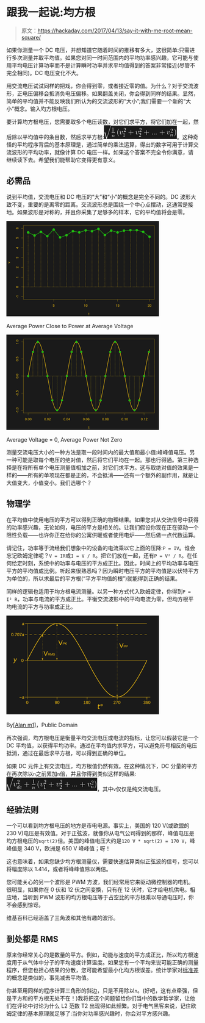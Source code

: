 # 跟我一起说:均方根

> 原文：<https://hackaday.com/2017/04/13/say-it-with-me-root-mean-square/>

如果你测量一个 DC 电压，并想知道它随着时间的推移有多大，这很简单:只需进行多次测量并取平均值。如果您对同一时间范围内的平均功率感兴趣，它可能与使用平均电压计算功率而不是计算瞬时功率并求平均值得到的答案非常接近(尽管不完全相同)。DC 电压变化不大。

用交流电压试试同样的把戏，你会得到零，或者接近零的值。为什么？对于交流波形，正电压偏移会抵消负电压偏移。如果翻盖关闭，你会得到同样的结果。显然，简单的平均值并不能反映我们所认为的交流波形的“大小”;我们需要一个新的“大小”概念。输入均方根电压。

要计算均方根电压，您需要取多个电压读数，对它们求平方，将它们加在一起，然后除以平均值中的条目数，然后求平方根:![\sqrt{\frac{1}{n} \left(v_1^2 + v_2^2 +...+ v_n^2\right)} ](img/96dc0eda8c3f16e51267122e4c8b0836.png)。这种奇怪的平均程序背后的基本原理是，通过简单的乘法运算，得出的数字可用于计算交流波形的平均功率，就像计算 DC 电压一样。如果这个答案不完全令你满意，请继续读下去。希望我们能帮助它变得更有意义。

## 必需品

说到平均值，交流电压和 DC 电压的“大”和“小”的概念是完全不同的。DC 波形大致不变，重要的是离零的距离。交流波形总是围绕一个中心点摆动，这通常是接地。如果波形是对称的，并且你采集了足够多的样本，它的平均值将会是零。

[![](img/4b741c42ffaa7f2f812997e73dc6a88c.png)](https://hackaday.com/dc-2/)

Average Power Close to Power at Average Voltage

[![](img/be5e623d334235c62c098e96f2dc42ca.png)](https://hackaday.com/rms/)

Average Voltage = 0, Average Power Not Zero

测量交流电压大小的一种方法是取一段时间内的最大值和最小值:峰峰值电压。另一种可能是取每个电压的绝对值，然后将它们平均在一起。那也行得通。第三种选择是在将所有单个电压测量值相加之前，对它们求平方。这与取绝对值的效果是一样的——所有的单项现在都是正的，不会抵消——还有一个额外的副作用，就是让大值变大，小值变小。我们选哪个？

## 物理学

在平均值中使用电压的平方可以得到正确的物理结果。如果您对从交流信号中获得的功率感兴趣，无论如何，电压的平方是相关的。让我们假设你现在正在驱动一个阻性负载——也许你正在给你的公寓供暖或者使用电炉——然后做一点代数运算。

请记住，功率等于流经我们想象中的设备的电流乘以它上面的压降:`P = IV`。谁会忘记欧姆定律呢？`V = IR`或`I = V / R`。把它们放在一起，还有`P = V² / R`。在任何给定时刻，系统中的功率与电压的平方成正比。因此，时间上的平均功率与电压平方的平均值成比例。听起来很熟悉吗？因为瞬时电压平方的平均值是以伏特平方为单位的，所以求最后的平方根(“平方平均值的根”)就能得到正确的结果。

同样的逻辑也适用于均方根电流测量。以另一种方式代入欧姆定律，你得到`P = I² R`，功率与电流的平方成正比。平衡交流波形中的平均电流为零，但均方根平均电流的平方与功率成正比。

[![](img/43c7b70870f2410b7ebcb63119557805.png)](https://hackaday.com/wp-content/uploads/2017/03/sine_wave_rms.png)

By[[Alan m1](https://commons.wikimedia.org/wiki/File:Sine_wave_voltages.svg)]，Public Domain

再次强调，均方根电压是衡量平均交流电压或电流的指标，让您可以假装它是一个 DC 平均值，以获得平均功率。通过在平均值内求平方，可以避免符号相反的电压抵消，通过在最后求平方根，可以得到正确的单位。

如果 DC 元件上有交流电压，均方根值仍然有效。在这种情况下，DC 分量的平方在再次除以`n`之前累加`n`倍，并且你得到类似这样的结果:![\sqrt{v_{dc}^2 + \frac{1}{n} \left(v_1^2 + v_2^2 +...+ v_n^2\right)} ](img/776fc84a6143e9d60f90a4a0f4d5aa53.png)，其中`v`仅仅是纯交流电压。

## 经验法则

一个可以看到均方根电压的地方是市电电源。事实上，美国的 120 V(或欧盟的 230 V)电压是有效值。对于正弦波，就像你从电气公司得到的那样，峰值电压是均方根电压的`sqrt(2)`倍。美国的峰值电压大约是`120 V * sqrt(2) = 170 V`，峰峰值是 340 V，欧洲是 650 V 峰峰值；呀！

这也意味着，如果您缺少均方根测量仪，需要快速估算类似正弦波的信号，您可以将幅度除以 1.414，或者将峰峰值除以两倍。

您可能关心的另一个波形是 PWM 方波，我们经常用它来驱动微控制器的电机。很明显，如果你在 0 伏和 12 伏之间变换，只有在 12 伏时，它才给电机供电。相应地，当听到 PWM 波形的均方根电压等于占空比的平方根乘以导通电压时，你不会感到惊讶。

维基百科已经涵盖了三角波和其他有趣的波形。

## 到处都是 RMS

原来你经常关心的是数量的平方。例如，动能与速度的平方成正比，所以均方根速度用于从气体中分子的平均速度计算温度。如果您有一个平均来说可能正确的测量程序，但您也担心结果的分散，您可能希望最小化均方根误差。统计学家对[标准差](https://en.wikipedia.org/wiki/Standard_deviation)的概念是类似的，事先减去平均值。

你甚至用同样的程序计算三角形的斜边，只是不用除以`n`。(好吧，这有点牵强，但是平方和的平方根无处不在！)我将把这个问题留给你们当中的数学哲学家，让他们在评论中讨论为什么 L2 范数 T2 出现得如此频繁。对于电气黑客来说，记住欧姆定律的基本原理就足够了:当你对功率感兴趣时，你会对平方感兴趣。